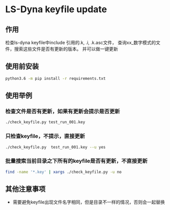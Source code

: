 # LS-Dyna keyfile update

## 作用

检查ls-dyna keyfile中include 引用的.k, .i, .k.asc文件， 查询xx_数字模式的文件，搜索这些文件是否有更新的版本。
并可以做一键更新

## 使用前安装

```bash
python3.6 -m pip install -r requirements.txt
```

## 使用举例

### 检查文件是否有更新，如果有更新会提示是否更新

```bash
./check_keyfile.py test_run_001.key
```

### 只检查keyfile，不提示，直接更新

```bash
./check_keyfile.py  test_run_001.key --u yes
```

### 批量搜索当前目录之下所有的keyfile是否有更新，不直接更新

```bash
find -name '*.key' | xargs ./check_keyfile.py -u no
```

## 其他注意事项

- 需要避免keyfile出现文件名字相同，但是目录不一样的情况，否则会一起替换
